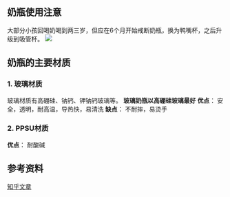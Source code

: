 
## 奶瓶使用注意
大部分小孩回喝奶喝到两三岁，但应在6个月开始戒断奶瓶，换为鸭嘴杯，之后升级到吸管杯。
![](https://pic4.zhimg.com/v2-eba6c59b0b7d083f14bd0e3d227e4a8b_b.jpg?consumer=ZHI_MENG)
## 奶瓶的主要材质

### 1. 玻璃材质
玻璃材质有高硼硅、钠钙、钾钠钙玻璃等。
**玻璃奶瓶以高硼硅玻璃最好**
**优点**：
	安全，透明，耐高温，导热快，易清洗
**缺点**：
	不耐摔，易烫手

### 2. PPSU材质

**优点**：
	耐酸碱
## 参考资料
[知乎文章](https://www.zhihu.com/tardis/zm/art/425891739?source_id=1005)
